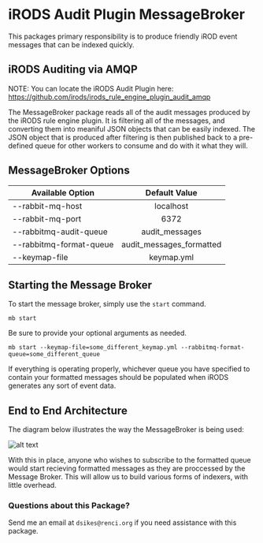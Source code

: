 [diagram1]: irods-audit-plugin-message-broker.png

# iRODS Audit Plugin MessageBroker

This packages primary responsibility is to produce friendly iROD event messages that can be indexed quickly. 


## iRODS Auditing via AMQP
NOTE: You can locate the iRODS Audit Plugin here: https://github.com/irods/irods_rule_engine_plugin_audit_amqp

The MessageBroker package reads all of the audit messages produced by the iRODS rule engine plugin. It is filtering
all of the messages, and converting them into meaniful JSON objects that can be easily indexed.
The JSON object that is produced after filtering is then published back to a pre-defined queue for other workers to consume and do with it what they will.
 

## MessageBroker Options

| Available Option        | Default Value      |
| ------------- |:-------------:|
| --rabbit-mq-host | localhost |
| --rabbit-mq-port | 6372 |
| --rabbitmq-audit-queue | audit_messages |
| --rabbitmq-format-queue | audit_messages_formatted |
| --keymap-file | keymap.yml |


## Starting the Message Broker
To start the message broker, simply use the `start` command.

``` mb start ```

Be sure to provide your optional arguments as needed.

``` mb start --keymap-file=some_different_keymap.yml --rabbitmq-format-queue=some_different_queue ```

If everything is operating properly, whichever queue you have specified to contain your formatted messages
should be populated when iRODS generates any sort of event data.


## End to End Architecture 
The diagram below illustrates the way the MessageBroker is being used:

![alt text][diagram1]


With this in place, anyone who wishes to subscribe to the formatted queue would start recieving 
formatted messages as they are proccessed by the Message Broker. This will allow us to build
various forms of indexers, with little overhead.



### Questions about this Package?
Send me an email at `dsikes@renci.org` if you need assistance with this package.